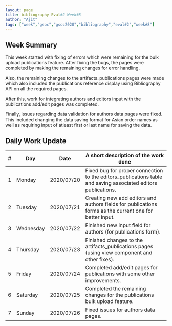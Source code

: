 ```yaml
---
layout: page
title: bibliography Eval#2 Week#8
author: "Ajit"
tags: ["week","gsoc","gsoc2020","bibliography","eval#2","week#8"]
---
```



## Week Summary

This week started with fixing of errors which were remaining for the bulk upload publications feature. After fixing the bugs, the pages were completed by making the remaining changes for error handling.


Also, the remaining changes to the artifacts_publications pages were made which also included the publications reference display using Bibliography API on all the required pages.


After this, work for integrating authors and editors input with the publications add/edit pages was completed.


Finally, issues regarding data validation for authors data pages were fixed. This included changing the data saving format for Asian order names as well as requiring input of atleast first or last name for saving the data.


## Daily Work Update

|\#|Day|Date|A short description of the work done|  
|---	|---	|---	|---	|  
|1   	| Monday 	|   2020/07/20	|  Fixed bug for proper connection to the editors_publications table and saving associated editors publications. 	|  
|2   	| Tuesday  	|   2020/07/21	|  Creating new add editors and authors fields for publications forms as the current one for better input. 	|  
|3   	| Wednesday  	|  2020/07/22	|  Finished new input field for authors (for publications form).  	|  
|4   	| Thursday  	|   2020/07/23	|  Finished changes to the artifacts_publications pages (using view component and other fixes). 	|  
|5   	| Friday  	|   2020/07/24	|  Completed add/edit pages for publications with some other improvements. |  
|6   	| Saturday  	|   2020/07/25	|  Completed the remaining changes for the publications bulk upload feature. 	|  
|7   	| Sunday  	|   2020/07/26	|  Fixed issues for authors data pages. 	|  
